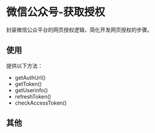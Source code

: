 # 微信公众号-获取授权

封装微信公众平台的网页授权逻辑，简化开发网页授权的步骤。

## 使用

提供以下方法：

- getAuthUrl()
- getToken()
- getUserinfo()
- refreshToken()
- checkAccessToken()

## 其他
